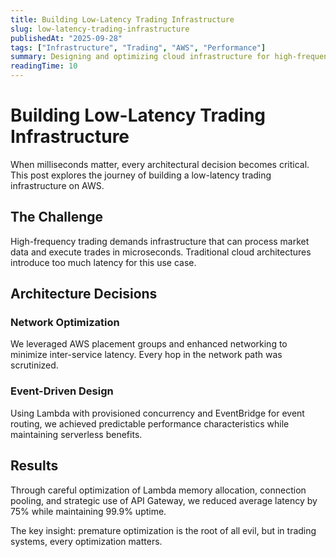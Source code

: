 ```yaml
---
title: Building Low-Latency Trading Infrastructure
slug: low-latency-trading-infrastructure
publishedAt: "2025-09-28"
tags: ["Infrastructure", "Trading", "AWS", "Performance"]
summary: Designing and optimizing cloud infrastructure for high-frequency trading applications with sub-millisecond latency requirements.
readingTime: 10
---
```


# Building Low-Latency Trading Infrastructure

When milliseconds matter, every architectural decision becomes critical. This post explores the journey of building a low-latency trading infrastructure on AWS.

## The Challenge

High-frequency trading demands infrastructure that can process market data and execute trades in microseconds. Traditional cloud architectures introduce too much latency for this use case.

## Architecture Decisions

### Network Optimization
We leveraged AWS placement groups and enhanced networking to minimize inter-service latency. Every hop in the network path was scrutinized.

### Event-Driven Design
Using Lambda with provisioned concurrency and EventBridge for event routing, we achieved predictable performance characteristics while maintaining serverless benefits.

## Results

Through careful optimization of Lambda memory allocation, connection pooling, and strategic use of API Gateway, we reduced average latency by 75% while maintaining 99.9% uptime.

The key insight: premature optimization is the root of all evil, but in trading systems, every optimization matters.
